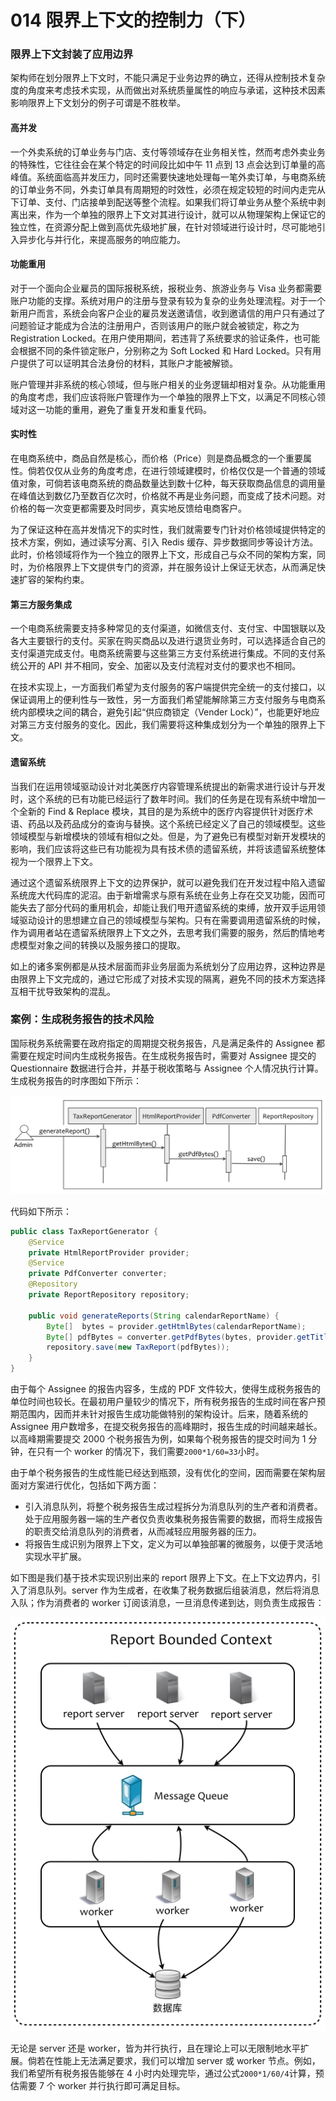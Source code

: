# 014 限界上下文的控制力（下）

### 限界上下文封装了应用边界

架构师在划分限界上下文时，不能只满足于业务边界的确立，还得从控制技术复杂度的角度来考虑技术实现，从而做出对系统质量属性的响应与承诺，这种技术因素影响限界上下文划分的例子可谓是不胜枚举。

#### 高并发

一个外卖系统的订单业务与门店、支付等领域存在业务相关性，然而考虑外卖业务的特殊性，它往往会在某个特定的时间段比如中午 11 点到 13 点会达到订单量的高峰值。系统面临高并发压力，同时还需要快速地处理每一笔外卖订单，与电商系统的订单业务不同，外卖订单具有周期短的时效性，必须在规定较短的时间内走完从下订单、支付、门店接单到配送等整个流程。如果我们将订单业务从整个系统中剥离出来，作为一个单独的限界上下文对其进行设计，就可以从物理架构上保证它的独立性，在资源分配上做到高优先级地扩展，在针对领域进行设计时，尽可能地引入异步化与并行化，来提高服务的响应能力。

#### 功能重用

对于一个面向企业雇员的国际报税系统，报税业务、旅游业务与 Visa 业务都需要账户功能的支撑。系统对用户的注册与登录有较为复杂的业务处理流程。对于一个新用户而言，系统会向客户企业的雇员发送邀请信，收到邀请信的用户只有通过了问题验证才能成为合法的注册用户，否则该用户的账户就会被锁定，称之为 Registration Locked。在用户使用期间，若违背了系统要求的验证条件，也可能会根据不同的条件锁定账户，分别称之为 Soft Locked 和 Hard Locked。只有用户提供了可以证明其合法身份的材料，其账户才能被解锁。

账户管理并非系统的核心领域，但与账户相关的业务逻辑却相对复杂。从功能重用的角度考虑，我们应该将账户管理作为一个单独的限界上下文，以满足不同核心领域对这一功能的重用，避免了重复开发和重复代码。

#### 实时性

在电商系统中，商品自然是核心，而价格（Price）则是商品概念的一个重要属性。倘若仅仅从业务的角度考虑，在进行领域建模时，价格仅仅是一个普通的领域值对象，可倘若该电商系统的商品数量达到数十亿种，每天获取商品信息的调用量在峰值达到数亿乃至数百亿次时，价格就不再是业务问题，而变成了技术问题。对价格的每一次变更都需要及时同步，真实地反馈给电商客户。

为了保证这种在高并发情况下的实时性，我们就需要专门针对价格领域提供特定的技术方案，例如，通过读写分离、引入 Redis 缓存、异步数据同步等设计方法。此时，价格领域将作为一个独立的限界上下文，形成自己与众不同的架构方案，同时，为价格限界上下文提供专门的资源，并在服务设计上保证无状态，从而满足快速扩容的架构约束。

#### 第三方服务集成

一个电商系统需要支持多种常见的支付渠道，如微信支付、支付宝、中国银联以及各大主要银行的支付。买家在购买商品以及进行退货业务时，可以选择适合自己的支付渠道完成支付。电商系统需要与这些第三方支付系统进行集成。不同的支付系统公开的 API 并不相同，安全、加密以及支付流程对支付的要求也不相同。

在技术实现上，一方面我们希望为支付服务的客户端提供完全统一的支付接口，以保证调用上的便利性与一致性，另一方面我们希望能解除第三方支付服务与电商系统内部模块之间的耦合，避免引起“供应商锁定（Vender Lock）”，也能更好地应对第三方支付服务的变化。因此，我们需要将这种集成划分为一个单独的限界上下文。

#### 遗留系统

当我们在运用领域驱动设计对北美医疗内容管理系统提出的新需求进行设计与开发时，这个系统的已有功能已经运行了数年时间。我们的任务是在现有系统中增加一个全新的 Find & Replace 模块，其目的是为系统中的医疗内容提供针对医疗术语、药品以及药品成分的查询与替换。这个系统已经定义了自己的领域模型。这些领域模型与新增模块的领域有相似之处。但是，为了避免已有模型对新开发模块的影响，我们应该将这些已有功能视为具有技术债的遗留系统，并将该遗留系统整体视为一个限界上下文。

通过这个遗留系统限界上下文的边界保护，就可以避免我们在开发过程中陷入遗留系统庞大代码库的泥沼。由于新增需求与原有系统在业务上存在交叉功能，因而可能失去了部分代码的重用机会，却能让我们甩开遗留系统的束缚，放开双手运用领域驱动设计的思想建立自己的领域模型与架构。只有在需要调用遗留系统的时候，作为调用者站在遗留系统限界上下文之外，去思考我们需要的服务，然后酌情地考虑模型对象之间的转换以及服务接口的提取。

如上的诸多案例都是从技术层面而非业务层面为系统划分了应用边界，这种边界是由限界上下文完成的，通过它形成了对技术实现的隔离，避免不同的技术方案选择互相干扰导致架构的混乱。

### 案例：生成税务报告的技术风险

国际税务系统需要在政府指定的周期提交税务报告，凡是满足条件的 Assignee 都需要在规定时间内生成税务报告。在生成税务报告时，需要对 Assignee 提交的 Questionnaire 数据进行合并，并基于税收策略与 Assignee 个人情况执行计算。生成税务报告的时序图如下所示：

![enter image description here](images/7c416280-a039-11e8-b8d0-2b58eb2c7eec.png)

代码如下所示：

```java
public class TaxReportGenerator {
    @Service
    private HtmlReportProvider provider;
    @Service
    private PdfConverter converter;
    @Repository
    private ReportRepository repository;

    public void generateReports(String calendarReportName) {
        Byte[]  bytes = provider.getHtmlBytes(calendarReportName);
        Byte[] pdfBytes = converter.getPdfBytes(bytes, provider.getTitle());
        repository.save(new TaxReport(pdfBytes));
    }
}
```

由于每个 Assignee 的报告内容多，生成的 PDF 文件较大，使得生成税务报告的单位时间也较长。在最初用户量较少的情况下，所有税务报告的生成时间在客户预期范围内，因而并未针对报告生成功能做特别的架构设计。后来，随着系统的 Assignee 用户数增多，在提交税务报告的高峰期时，报告生成的时间越来越长。以高峰期需要提交 2000 个税务报告为例，如果每个税务报告的提交时间为 1 分钟，在只有一个 worker 的情况下，我们需要`2000*1/60=33`小时。

由于单个税务报告的生成性能已经达到瓶颈，没有优化的空间，因而需要在架构层面对方案进行优化，包括如下两方面：

- 引入消息队列，将整个税务报告生成过程拆分为消息队列的生产者和消费者。处于应用服务器一端的生产者仅负责收集税务报告需要的数据，而将生成报告的职责交给消息队列的消费者，从而减轻应用服务器的压力。
- 将报告生成识别为限界上下文，定义为可以单独部署的微服务，以便于灵活地实现水平扩展。

如下图是我们基于技术实现识别出来的 report 限界上下文。在上下文边界内，引入了消息队列。server 作为生成者，在收集了税务数据后组装消息，然后将消息入队；作为消费者的 worker 订阅该消息，一旦消息传递到达，则负责生成报告：

![enter image description here](images/907cfb10-a039-11e8-a6c4-6bd0a07de37c.png)

无论是 server 还是 worker，皆为并行执行，且在理论上可以无限制地水平扩展。倘若在性能上无法满足要求，我们可以增加 server 或 worker 节点。例如，我们希望所有税务报告能够在 4 小时内处理完毕，通过公式`2000*1/60/4`计算，预估需要 7 个 worker 并行执行即可满足目标。